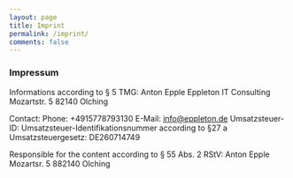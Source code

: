 ```yaml
---
layout: page
title: Imprint
permalink: /imprint/
comments: false
---
```


### Impressum
Informations according to § 5 TMG:
Anton Epple
Eppleton IT Consulting
Mozartstr. 5
82140 Olching

Contact:
Phone:	+4915778793130
E-Mail:	info@eppleton.de
Umsatzsteuer-ID:
Umsatzsteuer-Identifikationsnummer according to §27 a Umsatzsteuergesetz:
DE260714749

Responsible for the content according to § 55 Abs. 2 RStV:
Anton Epple
Mozartsr. 5
882140 Olching